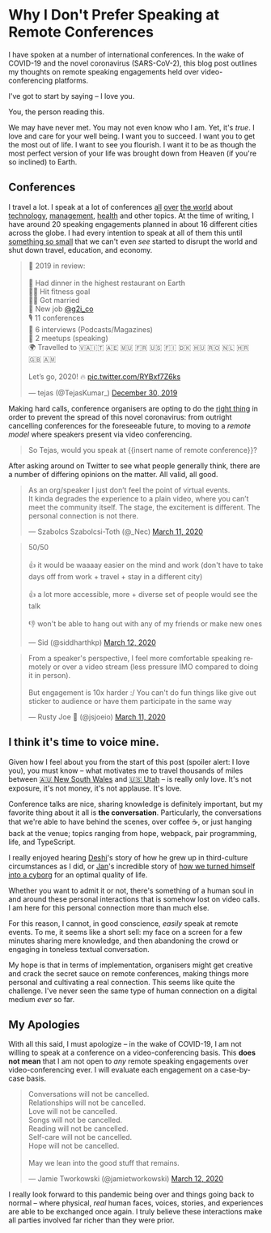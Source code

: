 # Why I Don't Prefer Speaking at Remote Conferences

I have spoken at a number of international conferences. In the wake of COVID-19 and the novel coronavirus (SARS-CoV-2),
this blog post outlines my thoughts on remote speaking engagements held over video-conferencing platforms.

<meta name="og:image" content="https://pbs.twimg.com/media/ES8jOiCWsAA4iDy?format=jpg&name=medium" />
<meta name="twitter:image" content="https://pbs.twimg.com/media/ES8jOiCWsAA4iDy?format=jpg&name=medium" />

I've got to start by saying – I love you.

You, the person reading this.

We may have never met. You may not even know who I am. Yet, it's _true_. I love and care for your well being. I want you
to succeed. I want you to get the most out of life. I want to see you flourish. I want it to be as though the most
perfect version of your life was brought down from Heaven (if you're so inclined) to Earth.

## Conferences

I travel a lot. I speak at a lot of conferences [all](https://www.youtube.com/watch?v=9jNu1k4Bwa8)
[over](https://www.youtube.com/watch?v=ZsBW4S8hYMU) [the world](https://www.youtube.com/watch?v=9xL0a6YJIQU) about
[technology](https://www.youtube.com/watch?v=f2mMOiCSj5c&feature=youtu.be),
[management](https://www.youtube.com/watch?v=rdiUFma8QJU), [health](https://www.youtube.com/watch?v=TUIcTl9Hto4) and
other topics. At the time of writing, I have around 20 speaking engagements planned in about 16 different cities across
the globe. I had every intention to speak at all of them this until
[something so small](https://www.who.int/emergencies/diseases/novel-coronavirus-2019) that we can't even _see_ started
to disrupt the world and shut down travel, education, and economy.

<blockquote class="twitter-tweet"><p lang="en" dir="ltr">🎉 2019 in review:<br><br>🥘 Had dinner in the highest restaurant on Earth<br>💪🏾 Hit fitness goal<br>👰🏻 Got married<br>💼 New job <a href="https://twitter.com/g2i_co?ref_src=twsrc%5Etfw">@g2i_co</a><br>🎙 11 conferences<br>💭 6 interviews (Podcasts/Magazines)<br>🤝 2 meetups (speaking)<br>🌍 Travelled to 🇻🇦🇮🇹 🇦🇪 🇲🇺 🇫🇷 🇺🇸 🇫🇮 🇩🇰 🇭🇺 🇷🇴 🇳🇱 🇭🇷 🇬🇧 🇦🇲 <br><br>Let’s go, 2020! 🔥 <a href="https://t.co/RYBxf7Z6ks">pic.twitter.com/RYBxf7Z6ks</a></p>&mdash; tejas (@TejasKumar_) <a href="https://twitter.com/TejasKumar_/status/1211728181226553344?ref_src=twsrc%5Etfw">December 30, 2019</a></blockquote> <script async src="https://platform.twitter.com/widgets.js" charset="utf-8"></script>

Making hard calls, conference organisers are opting to do the [right thing](https://staythefuckhome.com/) in order to
prevent the spread of this novel coronavirus: from outright cancelling conferences for the foreseeable future, to moving
to a _remote model_ where speakers present via video conferencing.

> So Tejas, would you speak at {{insert name of remote conference}}?

After asking around on Twitter to see what people generally think, there are a number of differing opinions on the
matter. All valid, all good.

<blockquote class="twitter-tweet"><p lang="en" dir="ltr">As an org/speaker I just don’t feel the point of virtual events.<br>It kinda degrades the experience to a plain video, where you can’t meet the community itself. The stage, the excitement is different. The personal connection is not there.</p>&mdash; Szabolcs Szabolcsi-Toth (@_Nec) <a href="https://twitter.com/_Nec/status/1237834262625374208?ref_src=twsrc%5Etfw">March 11, 2020</a></blockquote> <script async src="https://platform.twitter.com/widgets.js" charset="utf-8"></script>

<blockquote class="twitter-tweet"><p lang="en" dir="ltr">50/50<br><br>👍 it would be waaaay easier on the mind and work (don&#39;t have to take days off from work + travel + stay in a different city)<br><br>👍 a lot more accessible, more + diverse set of people would see the talk<br><br>👎 won&#39;t be able to hang out with any of my friends or make new ones</p>&mdash; Sid (@siddharthkp) <a href="https://twitter.com/siddharthkp/status/1238100124741570560?ref_src=twsrc%5Etfw">March 12, 2020</a></blockquote> <script async src="https://platform.twitter.com/widgets.js" charset="utf-8"></script>

<blockquote class="twitter-tweet"><p lang="en" dir="ltr">From a speaker&#39;s perspective, I feel more comfortable speaking remotely or over a video stream (less pressure IMO compared to doing it in person).<br><br>But engagement is 10x harder :/ You can&#39;t do fun things like give out sticker to audience or have them participate in the same way</p>&mdash; Rusty Joe 🦀 (@jsjoeio) <a href="https://twitter.com/jsjoeio/status/1237834710270668800?ref_src=twsrc%5Etfw">March 11, 2020</a></blockquote> <script async src="https://platform.twitter.com/widgets.js" charset="utf-8"></script>

## I think it's time to voice mine.

Given how I feel about you from the start of this post (spoiler alert: I love you), you must know – what motivates me to
travel thousands of miles between [🇦🇺 New South Wales](https://www.youtube.com/watch?v=9xL0a6YJIQU) and
[🇺🇸 Utah](https://www.youtube.com/watch?v=71pKrWWOE0k) – is really only love. It's not exposure, it's not money, it's
not applause. It's love.

Conference talks are nice, sharing knowledge is definitely important, but my favorite thing about it all is **the
conversation**. Particularly, the conversations that we're able to have behind the scenes, over coffee ☕️, or just
hanging back at the venue; topics ranging from hope, webpack, pair programming, life, and TypeScript.

I really enjoyed hearing [Deshi](https://twitter.com/deshiknaves)'s story of how he grew up in third-culture
circumstances as I did, or [Jan](https://twitter.com/jansche)'s incredible story of
[how we turned himself into a cyborg](https://www.youtube.com/watch?v=Sm9BjqfgPNM) for an optimal quality of life.

Whether you want to admit it or not, there's something of a human soul in and around these personal interactions that is
somehow lost on video calls. I am here for this personal connection more than much else.

For this reason, I cannot, in good conscience, _easily_ speak at remote events. To me, it seems like a short sell: my
face on a screen for a few minutes sharing mere knowledge, and then abandoning the crowd or engaging in toneless textual
conversation.

My hope is that in terms of implementation, organisers might get creative and crack the secret sauce on remote
conferences, making things more personal and cultivating a real connection. This seems like quite the challenge. I've
never seen the same type of human connection on a digital medium _ever_ so far.

## My Apologies

With all this said, I must apologize – in the wake of COVID-19, I am not willing to speak at a conference on a
video-conferencing basis. This **does not mean** that I am not open to _any_ remote speaking engagements over
video-conferencing ever. I will evaluate each engagement on a case-by-case basis.

<blockquote class="twitter-tweet"><p lang="en" dir="ltr">Conversations will not be cancelled.<br>Relationships will not be cancelled.<br>Love will not be cancelled.<br>Songs will not be cancelled.<br>Reading will not be cancelled.<br>Self-care will not be cancelled.<br>Hope will not be cancelled.<br><br>May we lean into the good stuff that remains.</p>&mdash; Jamie Tworkowski (@jamietworkowski) <a href="https://twitter.com/jamietworkowski/status/1238176161043230720?ref_src=twsrc%5Etfw">March 12, 2020</a></blockquote> <script async src="https://platform.twitter.com/widgets.js" charset="utf-8"></script>

I really look forward to this pandemic being over and things going back to normal – where physical, _real_ human faces,
voices, stories, and experiences are able to be exchanged once again. I truly believe these interactions make all
parties involved far richer than they were prior.
